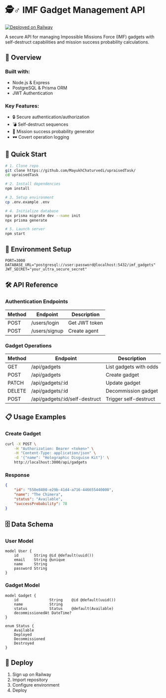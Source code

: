 # 🕵️♂️ IMF Gadget Management API

[![Deployed on Railway](https://img.shields.io/badge/Deployed%20on-Railway-purple)](https://upraisedtask-production.up.railway.app/)

A secure API for managing Impossible Missions Force (IMF) gadgets with self-destruct capabilities and mission success probability calculations.

## 📌 Overview

### Built with:

- Node.js & Express
- PostgreSQL & Prisma ORM
- JWT Authentication

### Key Features:

- 🔒 Secure authentication/authorization
- 💣 Self-destruct sequences
- 🎰 Mission success probability generator
- 🕶️ Covert operation logging

## 🚀 Quick Start
```bash
# 1. Clone repo
git clone https://github.com/MayukhChaturvedi/upraisedTask/
cd upraisedTask

# 2. Install dependencies
npm install

# 3. Setup environment
cp .env.example .env

# 4. Initialize database
npx prisma migrate dev --name init
npx prisma generate

# 5. Launch server
npm start
```


## 🔧 Environment Setup

```env
PORT=3000
DATABASE_URL="postgresql://user:password@localhost:5432/imf_gadgets"
JWT_SECRET="your_ultra_secure_secret"
```

## 🛠️ API Reference

### Authentication Endpoints

| Method | Endpoint      | Description   |
| ------ | ------------- | ------------- |
| POST   | /users/login  | Get JWT token |
| POST   | /users/signup | Create agent  |

### Gadget Operations

| Method | Endpoint                       | Description            |
| ------ | ------------------------------ | ---------------------- |
| GET    | /api/gadgets                   | List gadgets with odds |
| POST   | /api/gadgets                   | Create gadget          |
| PATCH  | /api/gadgets/:id               | Update gadget          |
| DELETE | /api/gadgets/:id               | Decommission gadget    |
| POST   | /api/gadgets/:id/self-destruct | Trigger self-destruct  |

## 📋 Usage Examples

### Create Gadget

```bash
curl -X POST \
    -H "Authorization: Bearer <token>" \
    -H "Content-Type: application/json" \
    -d '{"name": "Holographic Disguise Kit"}' \
    http://localhost:3000/api/gadgets
```

### Response

```json
{
	"id": "550e8400-e29b-41d4-a716-446655440000",
	"name": "The Chimera",
	"status": "Available",
	"successProbability": 78
}
```

## 🗄️ Data Schema

### User Model

```prisma
model User {
    id       String @id @default(uuid())
    email    String @unique
    name     String
    password String
}
```

### Gadget Model

```prisma
model Gadget {
    id              String    @id @default(uuid())
    name            String
    status          Status    @default(Available)
    decommissionedAt DateTime?
}

enum Status {
    Available
    Deployed
    Decommissioned
    Destroyed
}
```

## 🚄 Deploy

1. Sign up on Railway
2. Import repository
3. Configure environment
4. Deploy
